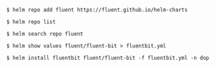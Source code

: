     $ helm repo add fluent https://fluent.github.io/helm-charts
    
    $ helm repo list
    
    $ helm search repo fluent
    
    $ helm show values fluent/fluent-bit > fluentbit.yml

    $ helm install fluentbit fluent/fluent-bit -f fluentbit.yml -n dop
